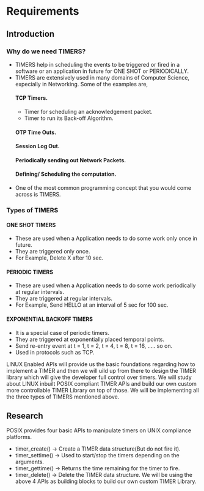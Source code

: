# Requirements
## Introduction
 ### Why do we need TIMERS?
  * TIMERS help in scheduling the events to be triggered or fired in a software or an application in future for ONE SHOT or PERIODICALLY.
  * TIMERS  are extensively used in many domains of Computer Science, expecially in Networking. Some of the examples are, 
    #### TCP Timers.
     * Timer for scheduling an acknowledgement packet.
     * Timer to run its Back-off Algorithm.
    #### OTP Time Outs.
    #### Session Log Out.
    #### Periodically sending out Network Packets.
    #### Defining/ Scheduling the computation.
  * One of the most common programming concept that you would come across is TIMERS.
 ### Types of TIMERS
  #### ONE SHOT TIMERS
   * These are used when a Application needs to do some work only once in future.
   * They are triggered only once.
   * For Example, Delete X after 10 sec.
  #### PERIODIC TIMERS
   * These are used when a Application needs to do some work periodically at regular intervals.
   * They are triggered at regular intervals.
   * For Example, Send HELLO at an interval of 5 sec for 100 sec.
  #### EXPONENTIAL BACKOFF TIMERS
   * It is a special case of periodic timers.
   * They are triggered at exponentially placed temporal points.
   * Send re-entry event at t = 1, t = 2, t = 4, t = 8, t = 16, ..... so on.
   * Used in protocols such as TCP.
   
 LINUX Enabled APIs will provide us the basic foundations regarding how to implement a TIMER and then we will  uild up from there to design the TIMER library which will give the developer full control over timers.
 We will study about LINUX inbuilt POSIX compliant TIMER APIs and build our own custom more controllable TIMER Library on top of those.
 We will be implementing all the three types of TIMERS mentioned above.

## Research
 POSIX provides four basic APIs to manipulate timers on UNIX compliance platforms.
 * timer_create() -> Create a TIMER data structure(But do not fire it).
 * timer_settime() -> Used to start/stop the timers depending on the arguments.
 * timer_gettime() -> Returns the time remaining for the timer to fire.
 * timer_delete() -> Delete the TIMER data structure.
 We will be using the above 4 APIs as building blocks to build our own custom TIMER Library.

 

